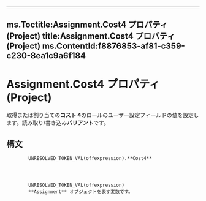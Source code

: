 

---
ms.Toctitle:Assignment.Cost4 プロパティ (Project)
title:Assignment.Cost4 プロパティ (Project)
ms.ContentId:f8876853-af81-c359-c230-8ea1c9a6f184
---
# Assignment.Cost4 プロパティ (Project)




取得または割り当ての**コスト 4**のロールのユーザー設定フィールドの値を設定します。読み取り/書き込み**バリアント**です。

## 構文

            UNRESOLVED_TOKEN_VAL(offexpression).**Cost4**




            UNRESOLVED_TOKEN_VAL(offexpression)
            **Assignment** オブジェクトを表す変数です。




